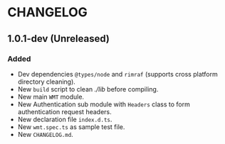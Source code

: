 # CHANGELOG

## 1.0.1-dev (Unreleased)

### Added

- Dev dependencies `@types/node` and `rimraf` (supports cross platform directory cleaning).
- New `build` script to clean _./lib_ before compiling.
- New main `WMT` module.
- New Authentication sub module with `Headers` class to form authentication request headers.
- New declaration file `index.d.ts`.
- New `wmt.spec.ts` as sample test file.
- New `CHANGELOG.md`.
